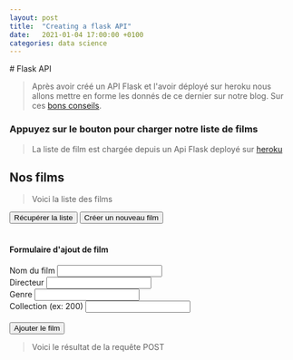 ```yaml
---
layout: post
title:  "Creating a flask API"
date:   2021-01-04 17:00:00 +0100
categories: data science
---
```

<link rel="stylesheet" href="/keyser-blog/assets/css/styles.css">
<script src = "/keyser-blog/assets/js/flask_api_post_script.js"></script>
# Flask API 

> Après avoir créé un API Flask et l'avoir déployé sur heroku nous allons mettre en forme les donnés de ce dernier sur notre blog.
Sur ces [bons conseils](https://www.raymondcamden.com/2016/03/01/adding-an-api-to-a-static-site).


### Appuyez sur le bouton pour charger notre liste de films
> La liste de film est chargée depuis un Api Flask deployé sur [heroku](https://keyserwood-flask-movies-app.herokuapp.com/)


## Nos films 

> Voici la liste des films


<div class = "container">
	<button id ='button1'>Récupérer la liste</button>
	<button id ='button2'>Créer un nouveau film</button>
</div>

<div id = 'result'></div>
<br>

<script type="text/javascript">
document.getElementById('button1').addEventListener('click', loadJSON);
document.getElementById('button2').addEventListener('click', postReq);
</script>

#### Formulaire d'ajout de film 



<div class="container">
	<form name="form2">
		<label>Nom du film</label>
		<input type="text" name="film_name" value=""> <br />
		<label>Directeur</label>
		<input type="text" name="film_director" value=""> <br />
		<label>Genre</label>
		<input type="text" name="film_genre" value=""> <br />
		<label>Collection (ex: 200)</label>
		<input type="text" name="film_collection" value= ""> <br />
		<br/>
		<input type="button" onclick="postFormReq(form2)" value="Ajouter le film"/>
	</form>
</div>


> Voici le résultat de la requête POST

<div id = 'post_result'></div>

